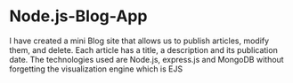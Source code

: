 # Node.js-Blog-App
I have created a mini Blog site that allows us to publish articles, modify them, and delete. Each article has a title, a description and its publication date. The technologies used are Node.js, express.js and MongoDB without forgetting the visualization engine which is EJS
